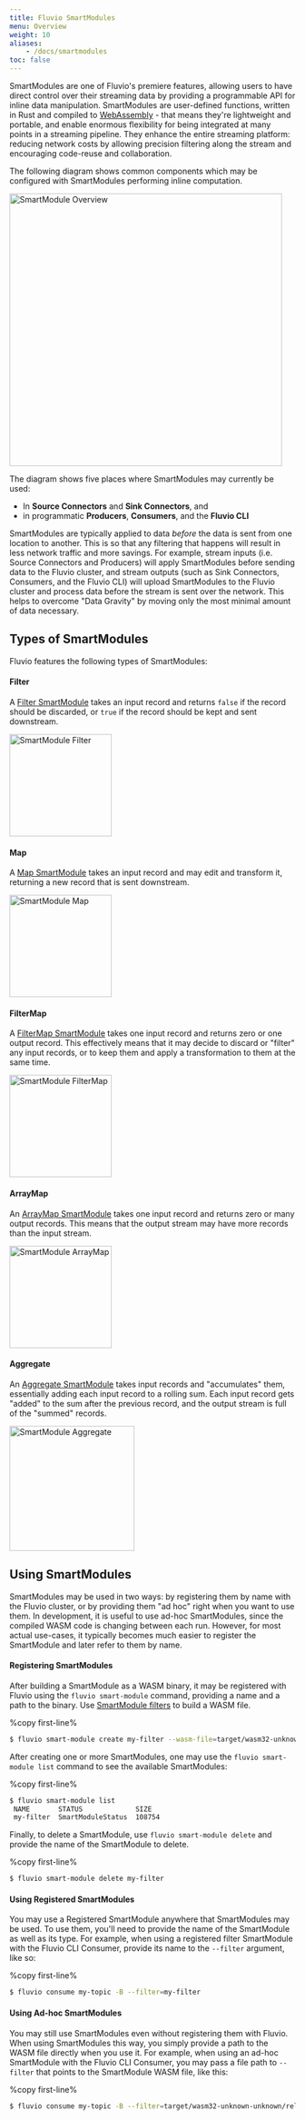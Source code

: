 ```yaml
---
title: Fluvio SmartModules
menu: Overview
weight: 10
aliases:
    - /docs/smartmodules
toc: false
---
```


SmartModules are one of Fluvio's premiere features, allowing users to have
direct control over their streaming data by providing a programmable API
for inline data manipulation.
SmartModules are user-defined functions, written in Rust and compiled to
<a href="https://webassembly.org/" target="_blank">WebAssembly</a> - that
means they're lightweight and portable, and enable enormous flexibility for
being integrated at many points in a streaming pipeline. They enhance the
entire streaming platform: reducing network costs by allowing precision 
filtering along the stream and encouraging code-reuse and collaboration.

The following diagram shows common components which may be configured with SmartModules
performing inline computation.

<img src="/docs/smartmodules/images/smartmodule-overview.svg" alt="SmartModule Overview" justify="center" height="480">

The diagram shows five places where SmartModules may currently be used:

- In **Source Connectors** and **Sink Connectors**, and
- in programmatic **Producers**, **Consumers**, and the **Fluvio CLI**

SmartModules are typically applied to data _before_ the data is sent from
one location to another. This is so that any filtering that happens will
result in less network traffic and more savings. For example, stream inputs
(i.e. Source Connectors and Producers) will apply SmartModules before
sending data to the Fluvio cluster, and stream outputs (such as Sink Connectors,
Consumers, and the Fluvio CLI) will upload SmartModules to the Fluvio cluster
and process data before the stream is sent over the network. This helps to
overcome "Data Gravity" by moving only the most minimal amount of data necessary.

## Types of SmartModules

Fluvio features the following types of SmartModules:

#### Filter

A [Filter SmartModule](../filter) takes an input record and returns `false` if the record should
be discarded, or `true` if the record should be kept and sent downstream.

<img src="/docs/smartmodules/images/smartmodule-filter.svg" alt="SmartModule Filter" justify="center" height="180">

#### Map

A [Map SmartModule](../map) takes an input record and may edit and transform it, returning a
new record that is sent downstream.

<img src="/docs/smartmodules/images/smartmodule-map.svg" alt="SmartModule Map" justify="center" height="180">

#### FilterMap

A [FilterMap SmartModule](../filter-map) takes one input record and returns zero or one output record.
This effectively means that it may decide to discard or "filter" any input records, or
to keep them and apply a transformation to them at the same time.

<img src="/docs/smartmodules/images/smartmodule-filtermap.svg" alt="SmartModule FilterMap" justify="center" height="180">

#### ArrayMap

An [ArrayMap SmartModule](../array-map) takes one input record and returns zero or many output records.
This means that the output stream may have more records than the input stream.

<img src="/docs/smartmodules/images/smartmodule-arraymap.svg" alt="SmartModule ArrayMap" justify="center" height="180">

#### Aggregate

An [Aggregate SmartModule](../aggregate) takes input records and "accumulates" them, essentially adding
each input record to a rolling sum. Each input record gets "added" to the sum after the
previous record, and the output stream is full of the "summed" records.

<img src="/docs/smartmodules/images/smartmodule-aggregate.svg" alt="SmartModule Aggregate" justify="center" height="220">

## Using SmartModules

SmartModules may be used in two ways: by registering them by name with the Fluvio cluster, or by
providing them "ad hoc" right when you want to use them. In development, it is useful to use ad-hoc
SmartModules, since the compiled WASM code is changing between each run. However, for most actual
use-cases, it typically becomes much easier to register the SmartModule and later refer to them by name.

#### Registering SmartModules

After building a SmartModule as a WASM binary, it may be registered with Fluvio using
the `fluvio smart-module` command, providing a name and a path to the binary. Use [SmartModule filters](/docs/smartmodules/filter/) to build a WASM file.

%copy first-line%
```bash
$ fluvio smart-module create my-filter --wasm-file=target/wasm32-unknown-unknown/release/my_filter.wasm
```

After creating one or more SmartModules, one may use the `fluvio smart-module list` command
to see the available SmartModules:

%copy first-line%
```bash
$ fluvio smart-module list
 NAME       STATUS             SIZE
 my-filter  SmartModuleStatus  108754
```

Finally, to delete a SmartModule, use `fluvio smart-module delete` and provide the name of the
SmartModule to delete.

%copy first-line%
```bash
$ fluvio smart-module delete my-filter
```

#### Using Registered SmartModules

You may use a Registered SmartModule anywhere that SmartModules may be used. To use them,
you'll need to provide the name of the SmartModule as well as its type. For example, when
using a registered filter SmartModule with the Fluvio CLI Consumer, provide its name
to the `--filter` argument, like so:

%copy first-line%
```bash
$ fluvio consume my-topic -B --filter=my-filter
```

#### Using Ad-hoc SmartModules

You may still use SmartModules even without registering them with Fluvio. When using
SmartModules this way, you simply provide a path to the WASM file directly when you
use it. For example, when using an ad-hoc SmartModule with the Fluvio CLI Consumer,
you may pass a file path to `--filter` that points to the SmartModule WASM file,
like this:

%copy first-line%
```bash
$ fluvio consume my-topic -B --filter=target/wasm32-unknown-unknown/release/my_filter.wasm
```
